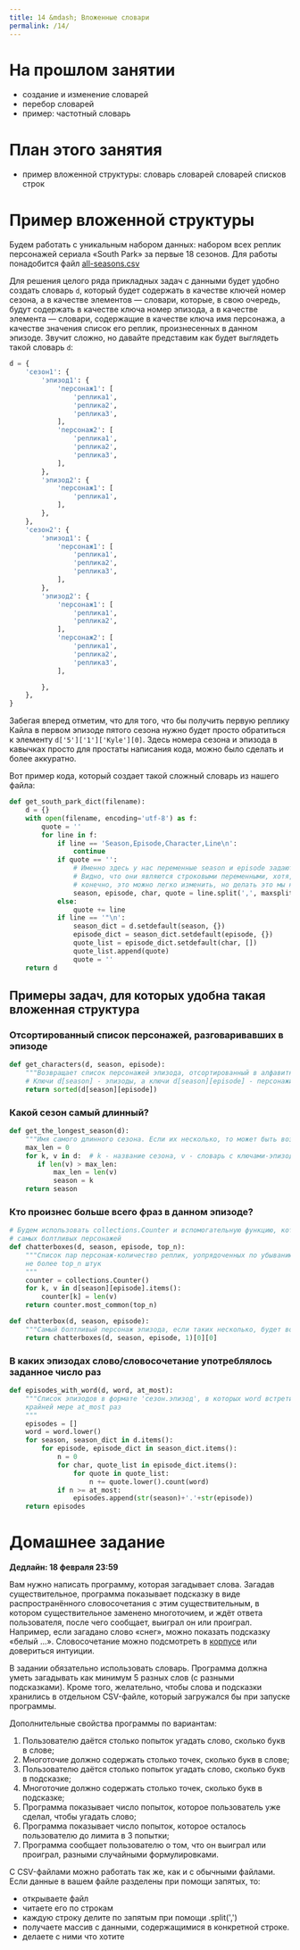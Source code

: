 ```yaml
---
title: 14 &mdash; Вложенные словари
permalink: /14/
---
```


# На прошлом занятии
* создание и изменение словарей
* перебор словарей
* пример: частотный словарь

# План этого занятия
* пример вложенной структуры: словарь словарей словарей списков строк

# Пример вложенной структуры

Будем работать с уникальным набором данных: набором всех реплик персонажей сериала «South Park» за первые 18 сезонов. Для работы понадобится файл [all-seasons.csv](https://github.com/walkerkq/textmining_southpark/blob/master/data/raw%20data/all-seasons.csv)

Для решения целого ряда прикладных задач с данными будет удобно создать словарь `d`, который будет содержать в качестве ключей номер сезона, а в качестве элементов — словари, которые, в свою очередь, будут содержать в качестве ключа номер эпизода, а в качестве элемента — словари, содержащие в качестве ключа имя персонажа, а качестве значения список его реплик, произнесенных в данном эпизоде. Звучит сложно, но давайте представим как будет выглядеть такой словарь `d`:
```python
d = {
    'сезон1': {
        'эпизод1': {
            'персонаж1': [
                'реплика1',
                'реплика2',
                'реплика3',
            ],
            'персонаж2': [
                'реплика1',
                'реплика2',
                'реплика3',
            ],
        },
        'эпизод2': {
            'персонаж1': [
                'реплика1',
            ],
        },
    },
    'сезон2': {
        'эпизод1': {
            'персонаж1': [
                'реплика1',
                'реплика2',
                'реплика3',
            ],
        },
        'эпизод2': {
            'персонаж1': [
                'реплика1',
                'реплика2',
            ],
            'персонаж2': [
                'реплика1',
                'реплика2',
                'реплика3',
            ],

        },
    },
}
```

Забегая вперед отметим, что для того, что бы получить первую реплику Кайла в первом эпизоде пятого сезона нужно будет просто обратиться к элементу `d['5']['1']['Kyle'][0]`. Здесь номера сезона и эпизода в кавычках просто для простаты написания кода, можно было сделать и более аккуратно.

Вот пример кода, который создает такой сложный словарь из нашего файла:
```python
def get_south_park_dict(filename):
    d = {}
    with open(filename, encoding='utf-8') as f:
        quote = ''
        for line in f:
            if line == 'Season,Episode,Character,Line\n':
                continue
            if quote == '':
                # Именно здесь у нас переменные season и episode задаются.
                # Видно, что они являются строковыми переменными, хотя,
                # конечно, это можно легко изменить, но делать это мы не будем
                season, episode, char, quote = line.split(',', maxsplit=3)
            else:
                quote += line
            if line == '"\n':
                season_dict = d.setdefault(season, {})
                episode_dict = season_dict.setdefault(episode, {})
                quote_list = episode_dict.setdefault(char, [])
                quote_list.append(quote)
                quote = ''
    return d
```

## Примеры задач, для которых удобна такая вложенная структура

### Отсортированный список персонажей, разговаривавших в эпизоде
```python
def get_characters(d, season, episode):
    """Возвращает список персонажей эпизода, отсортированный в алфавитном порядке"""
    # Ключи d[season] - эпизоды, а ключи d[season][episode] - персонажи
    return sorted(d[season][episode])
```

### Какой сезон самый длинный?
```python
def get_the_longest_season(d):
    """Имя самого длинного сезона. Если их несколько, то может быть возвращен любой из них"""
    max_len = 0
    for k, v in d:  # k - название сезона, v - словарь с ключами-эпизодами
       if len(v) > max_len:
           max_len = len(v)
           season = k
    return season
```

### Кто произнес больше всего фраз в данном эпизоде?
```python
# Будем использовать collections.Counter и вспомогательную функцию, которая вернет несколько
# самых болтливых персонажей
def chatterboxes(d, season, episode, top_n):
    """Список пар персонаж-количество реплик, уопрядоченных по убыванию числа реклик,
    не более top_n штук
    """
    counter = collections.Counter()
    for k, v in d[season][episode].items():
        counter[k] = len(v)
    return counter.most_common(top_n)

def chatterbox(d, season, episode):
    """Самый болтливый персонаж эпизода, если таких несколько, будет возвращен только один из них"""
    return chatterboxes(d, season, episode, 1)[0][0]
```

### В каких эпизодах слово/словосочетание употреблялось заданное число раз
```python
def episodes_with_word(d, word, at_most):
    """Список эпизодов в формате 'сезон.эпизод', в которых word встретился по
    крайней мере at_most раз
    """
    episodes = []
    word = word.lower()
    for season, season_dict in d.items():
        for episode, episode_dict in season_dict.items():
            n = 0
            for char, quote_list in episode_dict.items():
                for quote in quote_list:
                    n += quote.lower().count(word)
            if n >= at_most:
                episodes.append(str(season)+'.'+str(episode))
    return episodes
```

# Домашнее задание
**Дедлайн: 18 февраля 23:59**

Вам нужно написать программу, которая загадывает слова. Загадав существительное, программа показывает подсказку в виде распространённого словосочетания с этим существительным, в котором существительное заменено многоточием, и ждёт ответа пользователя, после чего сообщает, выиграл он или проиграл. Например, если загадано слово «снег», можно показать подсказку «белый ...». Словосочетание можно подсмотреть в [корпусе](http://ruscorpora.ru/beta/search-ngrams_2.html) или довериться интуиции.

В задании обязательно использовать словарь. Программа должна уметь загадывать как минимум 5 разных слов (с разными подсказками). Кроме того, желательно, чтобы слова и подсказки хранились в отдельном CSV-файле, который загружался бы при запуске программы.

Дополнительные свойства программы по вариантам: 

1. Пользователю даётся столько попыток угадать слово, сколько букв в слове;
2. Многоточие должно содержать столько точек, сколько букв в слове;
3. Пользователю даётся столько попыток угадать слово, сколько букв в подсказке;
4. Многоточие должно содержать столько точек, сколько букв в подсказке;
5. Программа показывает число попыток, которое пользователь уже сделал, чтобы угадать слово;
6. Программа показывает число попыток, которое осталось пользователю до лимита в 3 попытки;
7. Программа сообщает пользователю о том, что он выиграл или проиграл, разными случайными формулировками.

С CSV-файлами можно работать так же, как и с обычными файлами. Если данные в вашем файле разделены при помощи запятых, то:
* открываете файл
* читаете его по строкам
* каждую строку делите по запятым при помощи .split(',')
* получаете массив с данными, содержащимися в конкретной строке.
* делаете с ними что хотите

